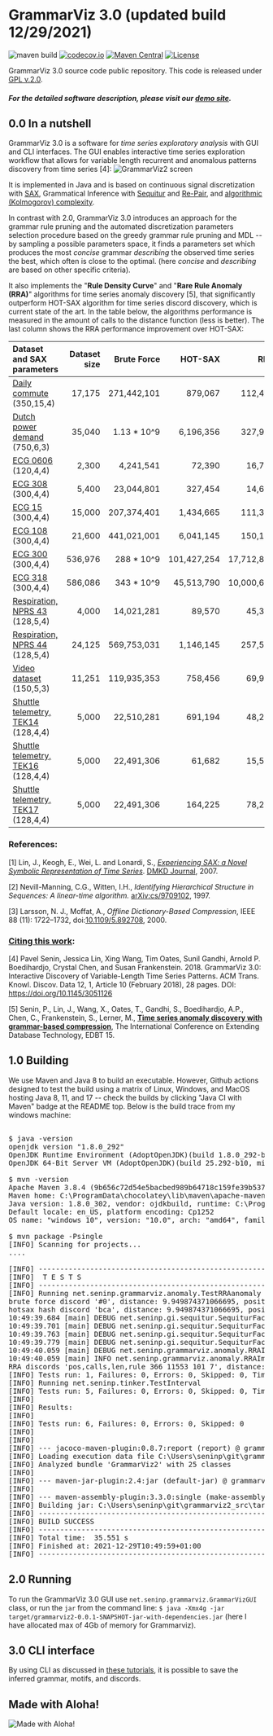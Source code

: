 GrammarViz 3.0 (updated build 12/29/2021)
==========
![maven build](https://github.com/GrammarViz2/grammarviz2_src/actions/workflows/maven.yml/badge.svg) 
[![codecov.io](http://codecov.io/github/GrammarViz2/grammarviz2_src/coverage.svg?branch=master)](http://codecov.io/github/GrammarViz2/grammarviz2_src?branch=master)
[![Maven Central](https://maven-badges.herokuapp.com/maven-central/net.seninp/grammarviz2/badge.svg)](https://maven-badges.herokuapp.com/maven-central/net.seninp/grammarviz2)
[![License](http://img.shields.io/:license-gpl2-green.svg)](http://www.gnu.org/licenses/gpl-2.0.html)

GrammarViz 3.0 source code public repository. This code is released under [GPL v.2.0](https://www.gnu.org/licenses/old-licenses/gpl-2.0.en.html).

##### For the detailed software description, please visit our [demo site](http://grammarviz2.github.io/grammarviz2_site).

0.0 In a nutshell
------------
GrammarViz 3.0 is a software for *time series exploratory analysis* with GUI and CLI interfaces. The GUI enables interactive time series exploration workflow that allows for variable length recurrent and anomalous patterns discovery from time series [4]:
![GrammarViz2 screen](https://raw.githubusercontent.com/GrammarViz2/grammarviz2_src/master/src/resources/assets/screen.png)

It is implemented in Java and is based on continuous signal discretization with [SAX](https://github.com/jMotif/SAX), Grammatical Inference with [Sequitur](https://github.com/jMotif/GI) and [Re-Pair](https://github.com/jMotif/GI), and [algorithmic (Kolmogorov) complexity](https://en.wikipedia.org/wiki/Kolmogorov_complexity). 

In contrast with 2.0, GrammarViz 3.0 introduces an approach for the grammar rule pruning and the automated discretization parameters selection procedure based on the greedy grammar rule pruning and MDL -- by sampling a possible parameters space, it finds a parameters set which produces the most _concise_ grammar _describing_ the observed time series the best, which often is close to the optimal. (here _concise_ and _describing_ are based on other specific criteria).

It also implements the "**Rule Density Curve**" and "**Rare Rule Anomaly (RRA)**" algorithms for time series anomaly discovery [5], that significantly outperform HOT-SAX algorithm for time series discord discovery, which is current state of the art. In the table below, the algorithms performance is measured in the amount of calls to the distance function (less is better). The last column shows the RRA performance improvement over HOT-SAX:

| Dataset and SAX parameters         | Dataset size    | Brute Force          | HOT-SAX     | RRA        | Reduction |
|:-----------------------------------|--------:|---------------------:|------------:|-----------:|------:|
| [Daily commute](https://raw.githubusercontent.com/GrammarViz2/grammarviz2_src/master/data/anomaly_pruned_hilbert_curve_4Sequitur.csv) (350,15,4)           | 17,175  | 271,442,101          | 879,067     | 112,405    | 87.2% |
| [Dutch power demand](https://raw.githubusercontent.com/GrammarViz2/grammarviz2_src/master/data/dutch_power_demand.txt) (750,6,3)       | 35,040  | 1.13 * 10^9          | 6,196,356   | 327,950    | 95.7% |
| [ECG 0606](https://raw.githubusercontent.com/GrammarViz2/grammarviz2_src/master/data/ecg0606_1.csv) (120,4,4)                 | 2,300   | 4,241,541            | 72,390      | 16,717     | 76.9% |
| [ECG 308](https://raw.githubusercontent.com/GrammarViz2/grammarviz2_src/master/data/stdb_308_0.txt) (300,4,4)                  | 5,400   | 23,044,801           | 327,454     | 14,655     | 95.5% |
| [ECG 15](https://raw.githubusercontent.com/GrammarViz2/grammarviz2_src/master/data/chfdbchf15_1.csv) (300,4,4)                   | 15,000  | 207,374,401          | 1,434,665   | 111,348    | 92.2% |
| [ECG 108](https://raw.githubusercontent.com/GrammarViz2/grammarviz2_src/master/data/mitdbx_mitdbx_108_1.txt) (300,4,4)                  | 21,600  | 441,021,001          | 6,041,145   | 150,184    | 97.5% |
| [ECG 300](https://raw.githubusercontent.com/GrammarViz2/grammarviz2_src/master/data/300_signal1.txt) (300,4,4)                  | 536,976 | 288 * 10^9           | 101,427,254 | 17,712,845 | 82.6% |
| [ECG 318](https://raw.githubusercontent.com/GrammarViz2/grammarviz2_src/master/data/318_signal1.txt) (300,4,4)                  | 586,086 | 343 * 10^9           | 45,513,790  | 10,000,632 | 78.0% |
| [Respiration, NPRS 43](https://raw.githubusercontent.com/GrammarViz2/grammarviz2_src/master/data/nprs43.txt) (128,5,4)     | 4,000   | 14,021,281           | 89,570      | 45,352     | 49.3% |
| [Respiration, NPRS 44](https://raw.githubusercontent.com/GrammarViz2/grammarviz2_src/master/data/nprs44.txt) (128,5,4)     | 24,125  | 569,753,031          | 1,146,145   | 257,529    | 77.5% |
| [Video dataset](https://raw.githubusercontent.com/GrammarViz2/grammarviz2_src/master/data/ann_gun_CentroidA1.csv) (150,5,3)      | 11,251  | 119,935,353          | 758,456     | 69,910     | 90.8% |
| [Shuttle telemetry, TEK14](https://raw.githubusercontent.com/GrammarViz2/grammarviz2_src/master/data/TEK14.txt) (128,4,4) | 5,000   | 22,510,281           | 691,194     | 48,226     | 93.0% |
| [Shuttle telemetry, TEK16](https://raw.githubusercontent.com/GrammarViz2/grammarviz2_src/master/data/TEK16.txt) (128,4,4) | 5,000   | 22,491,306           | 61,682      | 15,573     | 74.8% |
| [Shuttle telemetry, TEK17](https://raw.githubusercontent.com/GrammarViz2/grammarviz2_src/master/data/TEK17.txt) (128,4,4) | 5,000   | 22,491,306           | 164,225     | 78,211     | 52.4% |


### References:

[1] Lin, J., Keogh, E., Wei, L. and Lonardi, S., [*Experiencing SAX: a Novel Symbolic Representation of Time Series*](http://cs.gmu.edu/~jessica/SAX_DAMI_preprint.pdf). [DMKD Journal](http://link.springer.com/article/10.1007%2Fs10618-007-0064-z), 2007.

[2] Nevill-Manning, C.G., Witten, I.H., *Identifying Hierarchical Structure in Sequences: A linear-time algorithm.* [arXiv:cs/9709102](http://arxiv.org/abs/cs/9709102), 1997.

[3] Larsson, N. J., Moffat, A., *Offline Dictionary-Based Compression*, IEEE 88 (11): 1722–1732, doi:[10.1109/5.892708](http://ieeexplore.ieee.org/xpl/articleDetails.jsp?arnumber=892708), 2000.

### [Citing this work](https://raw.githubusercontent.com/GrammarViz2/grammarviz2_src/master/citation.bib):

[4] Pavel Senin, Jessica Lin, Xing Wang, Tim Oates, Sunil Gandhi, Arnold P. Boedihardjo, Crystal Chen, and Susan Frankenstein. 2018. GrammarViz 3.0: Interactive Discovery of Variable-Length Time Series Patterns. ACM Trans. Knowl. Discov. Data 12, 1, Article 10 (February 2018), 28 pages. DOI: https://doi.org/10.1145/3051126

[5] Senin, P., Lin, J., Wang, X., Oates, T., Gandhi, S., Boedihardjo, A.P., Chen, C., Frankenstein, S., Lerner, M.,  [**Time series anomaly discovery with grammar-based compression**](https://github.com/csdl/techreports/raw/master/techreports/2014/14-05/14-05.pdf), The International Conference on Extending Database Technology, EDBT 15.

1.0 Building
------------

We use Maven and Java 8 to build an executable. However, Github actions designed to test the build using a matrix of Linux, Windows, and MacOS hosting Java 8, 11, and 17 -- check the builds by clicking "Java CI with Maven" badge at the README top. Below is the build trace from my windows machine:

<pre>

$ java -version
openjdk version "1.8.0_292"
OpenJDK Runtime Environment (AdoptOpenJDK)(build 1.8.0_292-b10)
OpenJDK 64-Bit Server VM (AdoptOpenJDK)(build 25.292-b10, mixed mode)

$ mvn -version
Apache Maven 3.8.4 (9b656c72d54e5bacbed989b64718c159fe39b537)
Maven home: C:\ProgramData\chocolatey\lib\maven\apache-maven-3.8.4
Java version: 1.8.0_302, vendor: ojdkbuild, runtime: C:\Program Files\ojdkbuild\java-1.8.0-openjdk-1.8.0.302-1\jre
Default locale: en_US, platform encoding: Cp1252
OS name: "windows 10", version: "10.0", arch: "amd64", family: "windows"

$ mvn package -Psingle
[INFO] Scanning for projects...
....

[INFO] -------------------------------------------------------
[INFO]  T E S T S
[INFO] -------------------------------------------------------
[INFO] Running net.seninp.grammarviz.anomaly.TestRRAanomaly
brute force discord '#0', distance: 9.949874371066695, position: 363, info: position 363, NN distance 9.949874371066695, elapsed time: 0d0h0m2s868ms, distance calls: 1957201
hotsax hash discord 'bca', distance: 9.949874371066695, position: 363, info: position 363, NN distance 9.949874371066695, elapsed time: 0d0h0m0s175ms, distance calls: 9289
10:49:39.684 [main] DEBUG net.seninp.gi.sequitur.SequiturFactory - Discretizing time series...
10:49:39.701 [main] DEBUG net.seninp.gi.sequitur.SequiturFactory - Inferring the grammar...
10:49:39.763 [main] DEBUG net.seninp.gi.sequitur.SequiturFactory - Collecting the grammar rules statistics and expanding the rules...
10:49:39.779 [main] DEBUG net.seninp.gi.sequitur.SequiturFactory - Mapping expanded rules to time-series intervals...
10:49:40.059 [main] DEBUG net.seninp.grammarviz.anomaly.RRAImplementation - position 366, length 101, NN distance 0.09900990099010303, elapsed time: 0d0h0m0s235ms, distance calls: 11553
10:49:40.059 [main] INFO net.seninp.grammarviz.anomaly.RRAImplementation - 1 discords found in 0d0h0m0s235ms
RRA discords 'pos,calls,len,rule 366 11553 101 7', distance: 0.09900990099010303, position: 366, info: position 366, length 101, NN distance 0.09900990099010303, elapsed time: 0d0h0m0s235ms, distance calls: 11553
[INFO] Tests run: 1, Failures: 0, Errors: 0, Skipped: 0, Time elapsed: 4.165 s - in net.seninp.grammarviz.anomaly.TestRRAanomaly
[INFO] Running net.seninp.tinker.TestInterval
[INFO] Tests run: 5, Failures: 0, Errors: 0, Skipped: 0, Time elapsed: 0.003 s - in net.seninp.tinker.TestInterval
[INFO]
[INFO] Results:
[INFO]
[INFO] Tests run: 6, Failures: 0, Errors: 0, Skipped: 0
[INFO]
[INFO]
[INFO] --- jacoco-maven-plugin:0.8.7:report (report) @ grammarviz2 ---
[INFO] Loading execution data file C:\Users\seninp\git\grammarviz2_src\target\jacoco.exec
[INFO] Analyzed bundle 'GrammarViz2' with 25 classes
[INFO]
[INFO] --- maven-jar-plugin:2.4:jar (default-jar) @ grammarviz2 ---
[INFO]
[INFO] --- maven-assembly-plugin:3.3.0:single (make-assembly) @ grammarviz2 ---
[INFO] Building jar: C:\Users\seninp\git\grammarviz2_src\target\grammarviz2-1.0.0-SNAPSHOT-jar-with-dependencies.jar
[INFO] ------------------------------------------------------------------------
[INFO] BUILD SUCCESS
[INFO] ------------------------------------------------------------------------
[INFO] Total time:  35.551 s
[INFO] Finished at: 2021-12-29T10:49:59+01:00
[INFO] ------------------------------------------------------------------------
</pre>

2.0 Running
------------
To run the GrammarViz 3.0 GUI use `net.seninp.grammarviz.GrammarVizGUI` class, or run the `jar` from the command line: `$ java -Xmx4g -jar target/grammarviz2-0.0.1-SNAPSHOT-jar-with-dependencies.jar` (here I have allocated max of 4Gb of memory for Grammarviz).

3.0 CLI interface
------------
By using CLI as discussed in [these tutorials](http://grammarviz2.github.io/grammarviz2_site/experiences/), it is possible to save the inferred grammar, motifs, and discords.

## Made with Aloha!
![Made with Aloha!](https://raw.githubusercontent.com/GrammarViz2/grammarviz2_src/master/src/resources/assets/aloha.jpg)

